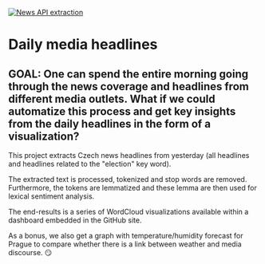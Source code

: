 [![News API extraction](https://github.com/opop999/daily_media_headlines/actions/workflows/docker.yml/badge.svg)](https://github.com/opop999/daily_media_headlines/actions/workflows/docker.yml)

# Daily media headlines

## GOAL: One can spend the entire morning going through the news coverage and headlines from different media outlets. What if we could automatize this process and get key insights from the daily headlines in the form of a visualization?

This project extracts Czech news headlines from yesterday (all headlines and headlines related to the "election" key word). 

The extracted text is processed, tokenized and stop words are removed. Furthermore, the tokens are lemmatized and these lemma are then used for lexical sentiment analysis.

The end-results is a series of WordCloud visualizations available within a dashboard embedded in the GitHub site. 

As a bonus, we also get a graph with temperature/humidity forecast for Prague to compare whether there is a link between weather and media discourse. :smirk:
